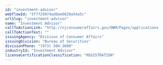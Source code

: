 ```yaml
---
id: "investment-advisor"
webflowId: "5f7729974ad0ae6820a54a5c"
urlSlug: "investment-advisor"
name: "Investment Advisor"
callToActionLink: "http://njconsumeraffairs.gov/OWM/Pages/applications.aspx"
callToActionText: ""
issuingAgency: "Division of Consumer Affairs"
issuingDivision: "Bureau of Securities"
divisionPhone: "(973) 504-3600"
industryId: "Investment Advisor"
licenseCertificationClassification: "REGISTRATION"
---
```

